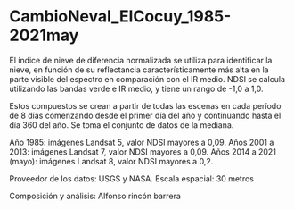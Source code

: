 # CambioNeval_ElCocuy_1985-2021may

El índice de nieve de diferencia normalizada se utiliza para identificar la nieve, en función de su reflectancia característicamente más alta en la parte visible del espectro en comparación con el IR medio. NDSI se calcula utilizando las bandas verde e IR medio, y tiene un rango de -1,0 a 1,0. 

Estos compuestos se crean a partir de todas las escenas en cada período de 8 días comenzando desde el primer día del año y continuando hasta el día 360 del año. Se toma el conjunto de datos de la mediana.

Año 1985: imágenes Landsat 5, valor NDSI mayores a 0,09.
Años 2001 a 2013: imágenes Landsat 7, valor NDSI mayores a 0,09.
Años 2014 a 2021 (mayo): imágenes Landsat 8, valor NDSI mayores a 0,2.

Proveedor de los datos: USGS y NASA.
Escala espacial: 30 metros

Composición y análisis: Alfonso rincón barrera
